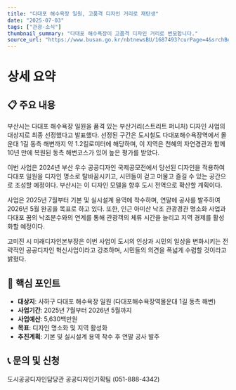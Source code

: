 ```yaml
---
title: "다대포 해수욕장 일원, 고품격 디자인 거리로 재탄생"
date: "2025-07-03"
tags: ["관광·소식"]
thumbnail_summary: "다대포 해수욕장이 고품격 디자인 거리로 변모합니다."
source_url: "https://www.busan.go.kr/nbtnewsBU/1687493?curPage=4&srchBeginDt=&srchEndDt=&srchKey=&srchText="
---
```


# 상세 요약

## 📋 주요 내용
부산시는 다대포 해수욕장 일원을 품격 있는 부산거리(스트리트 퍼니처) 디자인 사업의 대상지로 최종 선정했다고 발표했다. 선정된 구간은 도시철도 다대포해수욕장역에서 몰운대 1길 동측 해변까지 약 1.2킬로미터에 해당하며, 이 지역은 천혜의 자연경관과 함께 10년 만에 복원된 동측 해변코스가 있어 높은 평가를 받았다. 

이번 사업은 2024년 부산 우수 공공디자인 국제공모전에서 당선된 디자인을 적용하여 다대포 일원을 디자인 명소로 탈바꿈시키고, 시민들이 걷고 머물고 즐길 수 있는 공간으로 조성할 예정이다. 부산시는 이 디자인 모델을 향후 도시 전역으로 확산할 계획이다.

사업은 2025년 7월부터 기본 및 실시설계 용역에 착수하며, 연말에 공사를 발주하여 2026년 5월 완공을 목표로 하고 있다. 또한, 인근 아미산 낙조 관광경관 명소화 사업과 다대포 꿈의 낙조분수와의 연계를 통해 관광객의 체류 시간을 늘리고 지역 경제를 활성화할 예정이다. 

고미진 시 미래디자인본부장은 이번 사업이 도시의 인상과 시민의 일상을 변화시키는 전략적인 공공디자인 혁신사업이라고 강조하며, 시민들의 의견을 폭넓게 수렴할 것이라고 밝혔다.

## 🎯 핵심 포인트
- **대상지**: 사하구 다대포 해수욕장 일원 (다대포해수욕장역몰운대 1길 동측 해변)
- **사업기간**: 2025년 7월부터 2026년 5월까지
- **사업예산**: 5,630백만원
- **목표**: 디자인 명소화 및 지역 활성화
- **추진계획**: 기본 및 실시설계 용역 착수 후 연말 공사 발주

## 📞 문의 및 신청
도시공공디자인담당관 공공디자인기획팀 (051-888-4342)